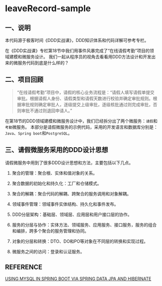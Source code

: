 # leaveRecord-sample
## 一、说明

本代码源于极客时间《DDD实战课》，DDD知识体系和代码详解可参考专栏。

在《DDD实战课》专栏第18节中我们用事件风暴完成了“在线请假考勤”项目的领域建模和微服务设计。
我们一起从程序员的视角去看看用DDD方法设计和开发出来的微服务代码到底是什么样的？

## 二、项目回顾

> “在线请假考勤”项目中，请假的核心业务流程是：“请假人填写请假单提交审批。根据请假人身份、请假类型和请假天数进行校验并确定审批规则。根据审批规则确定审批人，逐级提交上级审批，逐级核批通过则完成审批，否则审批不通过则退回申请人。”

在第18节的DDD领域建模和微服务设计中，我们已经拆分出了两个微服务：`请假`和`考勤`微服务。
本部分是请假微服务的示例代码，采用的开发语言和数据库分别是：`Java`、`Spring boot`和`PostgreSQL`。

## 三、请假微服务采用的DDD设计思想

请假微服务中用到了很多DDD设计思想和方法，主要包括以下几点。

1. 聚合的管理：聚合根、实体和值对象的关系。

2. 聚合数据的初始化和持久化：工厂和仓储模式。

3. 聚合的解耦：聚合代码的解耦、跨聚合的服务调用和对象解耦。

4. 领域事件管理：领域事件实体结构、持久化和事件发布。

5. DDD分层架构：基础层、领域层、应用层和用户接口层的协作。

6. 服务的分层与协作：实体方法、领域服务、应用服务、接口服务，服务的组合和编排，跨多个聚合的服务管理和协同。

7. 对象的分层和转换：DTO、DO和PO等对象在不同层的转换和实现过程。

8. 微服务之间的访问：登录和认证服务。

## REFERENCE
[USING MYSQL IN SPRING BOOT VIA SPRING DATA JPA AND HIBERNATE](https://blog.netgloo.com/2014/10/27/using-mysql-in-spring-boot-via-spring-data-jpa-and-hibernate/)
